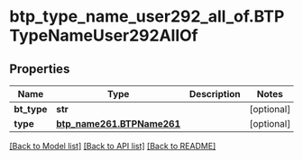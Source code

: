 # btp_type_name_user292_all_of.BTPTypeNameUser292AllOf

## Properties
Name | Type | Description | Notes
------------ | ------------- | ------------- | -------------
**bt_type** | **str** |  | [optional] 
**type** | [**btp_name261.BTPName261**](BTPName261.md) |  | [optional] 

[[Back to Model list]](../README.md#documentation-for-models) [[Back to API list]](../README.md#documentation-for-api-endpoints) [[Back to README]](../README.md)


